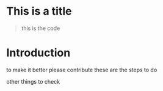 # This is a title
> this is the code 

# Introduction 
to make it better please contribute 
these are the steps to do 

other things to check 
